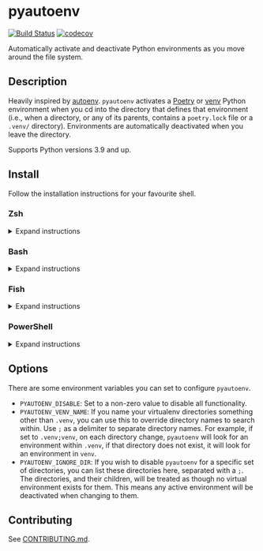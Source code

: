 # pyautoenv

[![Build Status](https://github.com/hsaunders1904/pyautoenv/actions/workflows/ci.yaml/badge.svg?branch=main)](https://github.com/hsaunders1904/pyautoenv/actions/workflows/ci.yaml)
[![codecov](https://codecov.io/gh/hsaunders1904/pyautoenv/branch/main/graph/badge.svg?token=YABNBQOS1S)](https://codecov.io/gh/hsaunders1904/pyautoenv)

Automatically activate and deactivate Python environments
as you move around the file system.

## Description

Heavily inspired by [autoenv](https://github.com/hyperupcall/autoenv).
`pyautoenv` activates a
[Poetry](https://python-poetry.org/) or
[venv](https://docs.python.org/3/library/venv.html)
Python environment when you cd into the directory that defines that environment
(i.e., when a directory, or any of its parents,
contains a `poetry.lock` file or a `.venv/` directory).
Environments are automatically deactivated when you leave the directory.

Supports Python versions 3.9 and up.

## Install

Follow the installation instructions for your favourite shell.

### Zsh

<details>
<summary>Expand instructions</summary>

If you're using [oh-my-zsh](https://ohmyz.sh/),
clone this repo into `~/.oh-my-zsh/plugins` or `${ZSH_CUSTOM}/plugins`.
Then add `pyautoenv` to the list of enabled plugins in your `.zshrc`:

```zsh
plugins=(
    pyautoenv
)
```

If you're not using `oh-my-zsh`, `source` the `pyautoenv.plugin.zsh` script.

```zsh
source pyauotenv.plugin.zsh
```

Add this to your `.zshrc` to activate the application permanently.

</details>

### Bash

<details>
<summary>Expand instructions</summary>

To enable the application in bash, source the bash script.

```bash
source <path to pyauotenv>/pyautoenv.bash
```

Add this to your `.bashrc` to activate the application permanently.

Note that this script will clobber the `cd` command.
It is highly recommended to use a more modern shell,
like ZSH or Fish, when using `pyautoenv`.

</details>

### Fish

<details>
<summary>Expand instructions</summary>

To enable the application in fish-shell, source the fish script.

```fish
source <path to pyauotenv>/pyautoenv.fish
```

Add this to your `config.fish` file to activate the application permanently.

</details>

### PowerShell

<details>
<summary>Expand instructions</summary>

To enable the application in PowerShell, dot the `.ps1` file.

```pwsh
. <path to pyauotenv>\PyAutoEnv.ps1
```

Add this to your profile to activate the application permanently.

</details>

## Options

There are some environment variables you can set to configure `pyautoenv`.

- `PYAUTOENV_DISABLE`: Set to a non-zero value to disable all functionality.
- `PYAUTOENV_VENV_NAME`:
  If you name your virtualenv directories something other than `.venv`,
  you can use this to override directory names to search within.
  Use `;` as a delimiter to separate directory names.
  For example, if set to `.venv;venv`, on each directory change,
  `pyautoenv` will look for an environment within `.venv`,
  if that directory does not exist, it will look for an environment in `venv`.
- `PYAUTOENV_IGNORE_DIR`:
  If you wish to disable `pyautoenv` for a specific set of directories,
  you can list these directories here,
  separated with a `;`.
  The directories, and their children,
  will be treated as though no virtual environment exists for them.
  This means any active environment will be deactivated when changing to them.

## Contributing

See [CONTRIBUTING.md](./CONTRIBUTING.md).
